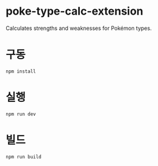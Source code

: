 # poke-type-calc-extension

Calculates strengths and weaknesses for Pokémon types.

# 구동

```
npm install
```

# 실행

```
npm run dev
```

# 빌드

```
npm run build
```